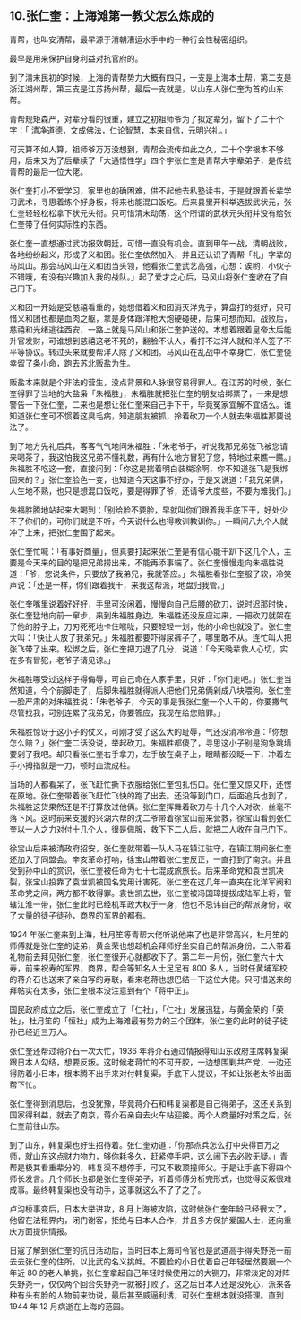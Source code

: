 ## 10.张仁奎：上海滩第一教父怎么炼成的
青帮，也叫安清帮，最早源于清朝漕运水手中的一种行会性秘密组织。


最早是用来保护自身利益对抗官府的。


到了清末民初的时候，上海的青帮势力大概有四只，一支是上海本土帮，第二支是浙江湖州帮，第三支是江苏扬州帮，最后一支就是，以山东人张仁奎为首的山东帮。 


青帮规矩森严，对辈分看的很重，建立之初祖师爷为了拟定辈分，留下了二十个字：「 清净道德，文成佛法，仁论智慧，本来自信，元明兴礼。」


可天算不如人算，祖师爷万万没想到，青帮会流传如此之久，二十个字根本不够用，后来又为了后辈续了「大通悟性学」四个字张仁奎是青帮大字辈弟子，是传统青帮的最后一位大佬。


张仁奎打小不爱学习，家里也的确困难，供不起他去私塾读书，于是就跟着长辈学习武术，寻思着练个好身板，将来也能混口饭吃。后来县里开科举选拔武状元，张仁奎轻轻松松拿下状元头衔。只可惜清末动荡，这个所谓的武状元头衔并没有给张仁奎带了任何实际性的东西。


张仁奎一直想通过武功报效朝廷，可惜一直没有机会。直到甲午一战，清朝战败，各地纷纷起义，形成了义和团。张仁奎依然加入，并且还认识了青帮「礼」字辈的马风山。那会马风山在义和团当头领，他看张仁奎武艺高强，心想：诶哟，小伙子不错哦，有没有兴趣加入我的战队。」起了爱才之心后，马风山将张仁奎收在了自己门下。


义和团一开始是受慈禧看重的，她想借着义和团消灭洋鬼子，算盘打的挺好，只可惜义和团也都是血肉之躯，拿是身体跟洋枪大炮硬碰硬，后果可想而知。战败后，慈禧和光绪逃往西安，一路上就是马风山和张仁奎护送的。本想着跟着皇帝太后能升官发财，可谁想到慈禧这老不死的，翻脸不认人，看打不过洋人就和洋人签了不平等协议。转过头来就要帮洋人除了义和团。马风山在乱战中不幸身亡，张仁奎侥幸留了条小命，跑去苏北贩盐为生。


贩盐本来就是个非法的营生，没点背景和人脉很容易得罪人。在江苏的时候，张仁奎得罪了当地的大盐枭「朱福胜」，朱福胜就把张仁奎的朋友给绑票了，一来是想警告一下张仁奎，二来也是想让张仁奎来自己手下干，毕竟冤家宜解不宜结么。谁知道张仁奎可不惯着这臭毛病，知道朋友被抓，拎着砍刀一个人就去朱福胜那要说法了。


到了地方先礼后兵，客客气气地问朱福胜：「朱老爷子，听说我那兄弟张飞被您请来喝茶了，我这怕我这兄弟不懂礼数，再有什么地方冒犯了您，特地过来瞧一瞧。」朱福胜不吃这一套，直接问到：「你这是揣着明白装糊涂啊，你不知道张飞是我绑回来的？」张仁奎脸色一变，也知道今天这事不好办，于是又说道：「我兄弟俩，人生地不熟，也只是想混口饭吃，要是得罪了爷，还请爷大度些，不要为难我们。」


朱福胜腾地站起来大喝到：「别给脸不要脸，早就叫你们跟着我手底下干，好处少不了你们的，可你们就是不听，今天说什么也得教训教训你。」一瞬间八九个人就冲了上来，把张仁奎围了起来。


张仁奎忙喊：「有事好商量」，但真要打起来张仁奎是有信心能干趴下这几个人，主要是今天来的目的是把兄弟捞出来，不能再添事端了。张仁奎慢慢走向朱福胜说道：「爷，您说条件，只要放了我弟兄，我就答应。」朱福胜看张仁奎服了软，冷笑声说：「还是一样，你们跟着我干，来我这帮派，地盘归我管。」


张仁奎嘴里说着好好好，手里可没闲着，慢慢向自己后腰的砍刀，说时迟那时快，张仁奎猛地向前一窜步，来到朱福胜身边。朱福胜还没反应过来，一把砍刀就架在了他的脖子上，刀刃死死地卡住喉咙，只要轻轻一划，他的小命也就没了。张仁奎大叫：「快让人放了我弟兄。」朱福胜都要吓得尿裤子了，哪里敢不从。连忙叫人把张飞带了出来。松绑之后，张仁奎把刀退了几分，说道：「今天晚辈救人心切，实在多有冒犯，老爷子请见谅。」


朱福胜哪受过这样子得侮辱，可自己命在人家手里，只好：「你们走吧。」张仁奎当然知道，今个前脚走了，后脚朱福胜就得派人把他们兄弟俩剁成八块喂狗。张仁奎一脸严肃的对朱福胜说：「朱老爷子，今天的事是我张仁奎一个人干的，你要撒气尽管找我，可别连累了我弟兄，你要答应，我现在给您赔罪。」


朱福胜惊讶于这小子的仗义，可刚才受了这么大的耻辱，气还没消冷冷道：「你想怎么赔？」张仁奎二话没说，举起砍刀。朱福胜都傻了，寻思这小子别是狗急跳墙要剁了我吧。却只看张仁奎右手拿刀，左手放在桌子上，眼睛都没眨一下，冲着左手小拇指就是一刀，顿时血流成柱。


当场的人都看呆了，张飞赶忙撕下衣服给张仁奎包扎伤口。张仁奎又惊又吓，还愣在原地。张仁奎带着张飞赶忙飞快的跑了出去。还没等到门口，后面追兵也到了，朱福胜这货果然还是不打算放过他俩。张仁奎挥舞着砍刀与十几个人对砍，丝毫不落下风。这时前来支援的兴湖六帮的沈二爷带着徐宝山前来营救，徐宝山看到张仁奎以一人之力对付十几个人，很是佩服，救下下二人后，就把二人收在自己门下。


徐宝山后来被清政府招安，张仁奎就带着一队人马在镇江驻守，在镇江期间张仁奎还加入了同盟会。辛亥革命打响，徐宝山带着张仁奎反正，一直打到了南京。并且受到孙中山的赏识，张仁奎被任命为七十七混成旅旅长。后来革命党和袁世凯决裂，张宝山投靠了袁世凯被国名党用计害死。张仁奎在这几年一直夹在北洋军阀和革命党之间，两方都不敢得罪。袁世凯去世，张仁奎被冯国璋提拔成陆军上将，管辖江淮一带，张仁奎此时已经机军政大权于一身，他也不忌讳自己的帮派身份，收了大量的徒子徒孙，商界的军界的都有。


1924 年张仁奎来到上海，杜月笙等青帮大佬听说他来了也是非常高兴，杜月笙的师傅就是张仁奎的徒弟，黄金荣也想趁机会拜师好坐实自己的帮派身份。二人带着礼物前去拜见张仁奎，张仁奎很开心就都收下了。第二年一月份，张仁奎六十大寿，前来祝寿的军界，商界，帮会等知名人士足足有 800 多人，当时任黄埔军校的蒋介石也送来了亲自写的寿联，看来老蒋也想巴结一下这位大佬。只可惜送来的拜帖实在太多，张仁奎根本没注意到有个「蒋中正」。


国民政府成立之后，张仁奎成立了「仁社」，「仁社」发展迅猛，与黄金荣的「荣社」，杜月笙的「恒社」成为上海滩最有势力的三个团体。张仁奎的此时的徒子徒孙已经近三万人。


张仁奎还帮过蒋介石一次大忙，1936 年蒋介石通过情报得知山东政府主席韩复渠跟日本人勾结，想要反叛。这时候老蒋忙的不可开胶，一边想围剿共产党，一边还得防着小日本，根本腾不出手来对付韩复渠，手底下人提议，不如让张老太爷出面帮下忙。


张仁奎得到消息后，也没犹豫，毕竟蒋介石和韩复渠都是自己得弟子，这还关系到国家得利益，就去了南京，蒋介石亲自去火车站迎接。两个人商量好对策之后，张仁奎前往山东。


到了山东，韩复渠也好生招待着。张仁奎劝道：「你那点兵怎么打中央得百万之师，就山东这点财力物力，够你耗多久，赶紧停手吧，这么闹下去必败无疑。」青帮是极其看重辈分的，韩复渠不想停手，可又不敢顶撞师父。于是让手底下得四个师长发言。几个师长也都是张仁奎得弟子，听着师傅分析完形式，也觉得反叛很难成事。最终韩复渠也没有动手，这事就这么不了了之了。


卢沟桥事变后，日本大举进攻，8 月上海被攻陷，这时候张仁奎年龄已经很大了，他留在法租界内，闭门谢客，拒绝与日本人合作，并且多方保护爱国人士，还向重庆方面提供情报。


日寇了解到张仁奎的抗日活动后，当时日本上海司令官也是武道高手得失野尧一前去去张仁奎的住所，以比武的名义挑衅。不要脸的小日仗着自己年轻居然要跟一个年近 80 的老人单挑，张仁奎拿起自己年轻时候使用过的大铡刀，非常淡定的对阵失野尧一，仅仅两个回合失野尧一就被打败了。这之后日本人还是没死心，派来各种有头有脸的人物前来劝说，最后甚至威逼利诱，可张仁奎根本就没搭理。直到 1944 年 12 月病逝在上海的范园。

